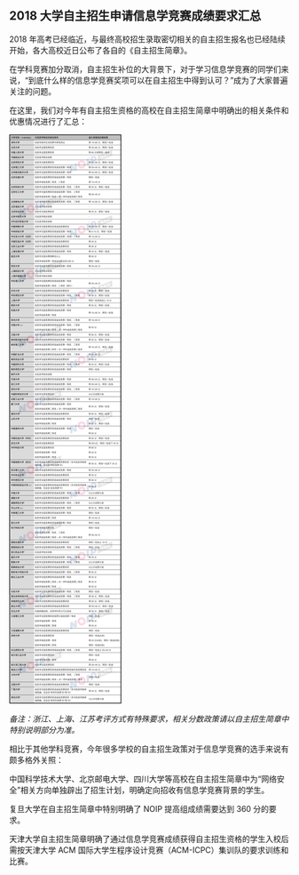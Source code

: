 ## 2018 大学自主招生申请信息学竞赛成绩要求汇总

2018 年高考已经临近，与最终高校招生录取密切相关的自主招生报名也已经陆续开始，各大高校近日公布了各自的《自主招生简章》。

在学科竞赛加分取消，自主招生补位的大背景下，对于学习信息学竞赛的同学们来说，“到底什么样的信息学竞赛奖项可以在自主招生中得到认可？”成为了大家普遍关注的问题。

在这里，我们对今年有自主招生资格的高校在自主招生简章中明确出的相关条件和优惠情况进行了汇总：

![noip_roadmap](../images/reference/Artboard-1-1.png)

*备注：浙江、上海、江苏考评方式有特殊要求，相关分数政策请以自主招生简章中特别说明部分为准。*

相比于其他学科竞赛，今年很多学校的自主招生政策对于信息学竞赛的选手来说有颇多格外关照：

中国科学技术大学、北京邮电大学、四川大学等高校在自主招生简章中为“网络安全”相关方向单独辟出了招生计划，明确定向招收有信息学竞赛背景的学生。

复旦大学在自主招生简章中特别明确了 NOIP 提高组成绩需要达到 360 分的要求。

天津大学自主招生简章明确了通过信息学竞赛成绩获得自主招生资格的学生入校后需按天津大学 ACM 国际大学生程序设计竞赛（ACM-ICPC）集训队的要求训练和比赛。